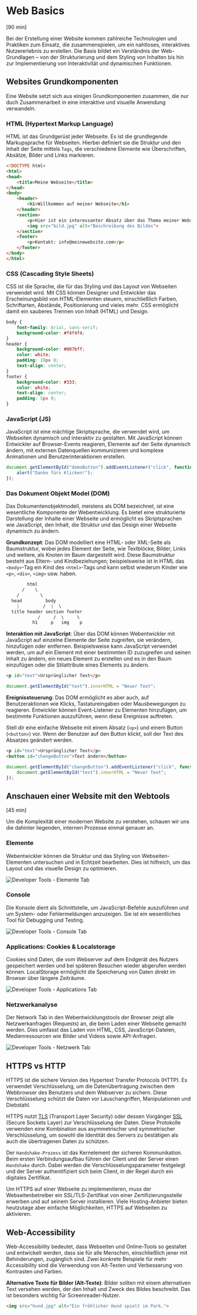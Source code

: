 # Web Basics
[90 min]

Bei der Erstellung einer Website kommen zahlreiche Technologien und Praktiken zum Einsatz, die zusammenspielen, um ein nahtloses, interaktives Nutzererlebnis zu erstellen. Die Basis bildet ein Verständnis der Web-Grundlagen – von der Strukturierung und dem Styling von Inhalten bis hin zur Implementierung von Interaktivität und dynamischen Funktionen. 

## Websites Grundkomponenten
Eine Website setzt sich aus einigen Grundkomponenten zusammen, die nur duch Zusammenarbeit in eine interaktive und visuelle Anwendung verwandeln.  

### HTML (Hypertext Markup Language)
HTML ist das Grundgerüst jeder Webseite. Es ist die grundlegende Markupsprache für Webseiten. Hierbei definiert sie die Struktur und den Inhalt der Seite mittels `Tags`, die verschiedene Elemente wie Überschriften, Absätze, Bilder und Links markieren. 

```html
<!DOCTYPE html>
<html>
<head>
    <title>Meine Webseite</title>
</head>
<body>
    <header>
        <h1>Willkommen auf meiner Webseite</h1>
    </header>
    <section>
        <p>Hier ist ein interessanter Absatz über das Thema meiner Webseite.</p>
        <img src="bild.jpg" alt="Beschreibung des Bildes">
    </section>
    <footer>
        <p>Kontakt: info@meinewebsite.com</p>
    </footer>
</body>
</html>
```

### CSS (Cascading Style Sheets)
CSS ist die Sprache, die für das Styling und das Layout von Webseiten verwendet wird. Mit CSS können Designer und Entwickler das Erscheinungsbild von HTML-Elementen steuern, einschließlich Farben, Schriftarten, Abstände, Positionierung und vieles mehr. CSS ermöglicht damit ein sauberes Trennen von Inhalt (HTML) und Design.

```css
body {
    font-family: Arial, sans-serif;
    background-color: #f4f4f4;
}
header {
    background-color: #007bff;
    color: white;
    padding: 10px 0;
    text-align: center;
}
footer {
    background-color: #333;
    color: white;
    text-align: center;
    padding: 5px 0;
}
```

### JavaScript (JS)
JavaScript ist eine mächtige Skriptsprache, die verwendet wird, um Webseiten dynamisch und interaktiv zu gestalten. Mit JavaScript können Entwickler auf Browser-Events reagieren, Elemente auf der Seite dynamisch ändern, mit externen Datenquellen kommunizieren und komplexe Animationen und Benutzerinteraktionen erstellen.

```js
document.getElementById("demoButton").addEventListener("click", function() {
    alert("Danke fürs Klicken!");
});
```

### Das Dokument Objekt Model (DOM)
Das Dokumentenobjektmodell, meistens als DOM bezeichnet, ist eine wesentliche Komponente der Webentwicklung. Es bietet eine strukturierte Darstellung der Inhalte einer Webseite und ermöglicht es Skriptsprachen wie JavaScript, den Inhalt, die Struktur und das Design einer Webseite dynamisch zu ändern.

**Grundkonzept**: Das DOM modelliert eine HTML- oder XML-Seite als Baumstruktur, wobei jedes Element der Seite, wie Textblöcke, Bilder, Links und weitere, als Knoten im Baum dargestellt wird. Diese Baumstruktur besteht aus Eltern- und Kindbeziehungen; beispielsweise ist in HTML das `<body>`-Tag ein Kind des `<html>`-Tags und kann selbst wiederum Kinder wie `<p>`, `<div>`, `<img>` usw. haben.

```css
        html
      /    \
    /        \
  head         body
    |         /  |  \
  title header section footer
            /     /  \     \
          h1     p   img    p
```

**Interaktion mit JavaScript**: Über das DOM können Webentwickler mit JavaScript auf einzelne Elemente der Seite zugreifen, sie verändern, hinzufügen oder entfernen. Beispielsweise kann JavaScript verwendet werden, um auf ein Element mit einer bestimmten ID zuzugreifen und seinen Inhalt zu ändern, ein neues Element zu erstellen und es in den Baum einzufügen oder die Stilattribute eines Elements zu ändern.

```html
<p id="text">Ursprünglicher Text</p>
```

```js
document.getElementById("text").innerHTML = "Neuer Text";
```

**Ereignissteuerung**: Das DOM ermöglicht es aber auch, auf Benutzeraktionen wie Klicks, Tastatureingaben oder Mausbewegungen zu reagieren. Entwickler können Event-Listener zu Elementen hinzufügen, um bestimmte Funktionen auszuführen, wenn diese Ereignisse auftreten.

Stell dir eine einfache Webseite mit einem Absatz (`<p>`) und einem Button (`<button>`) vor. Wenn der Benutzer auf den Button klickt, soll der Text des Absatzes geändert werden.

```html
<p id="text">Ursprünglicher Text</p>
<button id="changeButton">Text ändern</button>
```

```js
document.getElementById("changeButton").addEventListener("click", function() {
    document.getElementById("text").innerHTML = "Neuer Text";
});
```

## Anschauen einer Website mit den Webtools
[45 min]

Um die Komplexität einer modernen Website zu verstehen, schauen wir uns die dahinter liegenden, internen Prozesse einmal genauer an. 

### Elemente
Webentwickler können die Struktur und das Styling von Webseiten-Elementen untersuchen und in Echtzeit bearbeiten. Dies ist hilfreich, um das Layout und das visuelle Design zu optimieren.

![Developer Tools - Elemente Tab](../../images/vw_website_elemente.png)

### Console
Die Konsole dient als Schnittstelle, um JavaScript-Befehle auszuführen und um System- oder Fehlermeldungen anzuzeigen. Sie ist ein wesentliches Tool für Debugging und Testing.

![Developer Tools - Console Tab](../../images/vw_website_console.png)

### Applications: Cookies & Localstorage
Cookies sind Daten, die vom Webserver auf dem Endgerät des Nutzers gespeichert werden und bei späteren Besuchen wieder abgerufen werden können. LocalStorage ermöglicht die Speicherung von Daten direkt im Browser über längere Zeiträume.

![Developer Tools - Applications Tab](../../images/vw_website_application.png)

### Netzwerkanalyse
Der Network Tab in den Webentwicklungstools der Browser zeigt alle Netzwerkanfragen (Requests) an, die beim Laden einer Webseite gemacht werden. Dies umfasst das Laden von HTML, CSS, JavaScript-Dateien, Medienressourcen wie Bilder und Videos sowie API-Anfragen.

![Developer Tools - Netzwerk Tab](../../images/vw_website_netzwerk.png)


## HTTPS vs HTTP
HTTPS ist die sichere Version des Hypertext Transfer Protocols (HTTP). Es verwendet Verschlüsselung, um die Datenübertragung zwischen dem Webbrowser des Benutzers und dem Webserver zu sichern. Diese Verschlüsselung schützt die Daten vor Lauschangriffen, Manipulationen und Diebstahl.

HTTPS nutzt [TLS](https://www.cloudflare.com/de-de/learning/ssl/transport-layer-security-tls/) (Transport Layer Security) oder dessen Vorgänger [SSL](https://www.cloudflare.com/de-de/learning/ssl/what-is-ssl/) (Secure Sockets Layer) zur Verschlüsselung der Daten. Diese Protokolle verwenden eine Kombination aus asymmetrischer und symmetrischer Verschlüsselung, um sowohl die Identität des Servers zu bestätigen als auch die übertragenen Daten zu schützen.

Der `Handshake-Prozess` ist das Kernelement der sicheren Kommunikation. Beim ersten Verbindungsaufbau führen der Client und der Server einen `Handshake` durch. Dabei werden die Verschlüsselungsparameter festgelegt und der Server authentifiziert sich beim Client, in der Regel durch ein digitales Zertifikat.

Um HTTPS auf einer Webseite zu implementieren, muss der Webseitenbetreiber ein SSL/TLS-Zertifikat von einer Zertifizierungsstelle erwerben und auf seinem Server installieren. Viele Hosting-Anbieter bieten heutzutage aber einfache Möglichkeiten, HTTPS auf Webseiten zu aktivieren.

 
## Web-Accessibility
Web-Accessibility bedeutet, dass Webseiten und Online-Tools so gestaltet und entwickelt werden, dass sie für alle Menschen, einschließlich jener mit Behinderungen, zugänglich sind. Zwei konkrete Beispiele für mehr Accessibility sind die Verwendung von Alt-Texten und Verbesserung von Kontrasten und Farben. 

**Alternative Texte für Bilder (Alt-Texte)**: Bilder sollten mit einem alternativen Text versehen werden, der den Inhalt und Zweck des Bildes beschreibt. Das ist besonders wichtig für Screenreader-Nutzer.

```html
<img src="hund.jpg" alt="Ein fröhlicher Hund spielt im Park.">
```